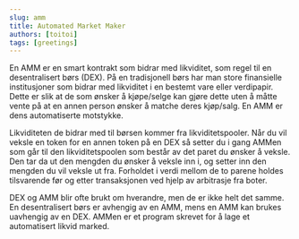 ```yaml
---
slug: amm
title: Automated Market Maker   
authors: [toitoi]
tags: [greetings]
---
```


En AMM er en smart kontrakt som bidrar med likviditet, som regel til en desentralisert børs (DEX). På en tradisjonell børs har man store finansielle institusjoner som bidrar med likviditet i en bestemt vare eller verdipapir. Dette er slik at de som ønsker å kjøpe/selge kan gjøre dette uten å måtte vente på at en annen person ønsker å matche deres kjøp/salg. En AMM er dens automatiserte motstykke. 

Likviditeten de bidrar med til børsen kommer fra likviditetspooler. Når du vil veksle en token for en annen token på en DEX så setter du i gang AMMen som går til den likviditetspoolen som består av det paret du ønsker å veksle. Den tar da ut den mengden du ønsker å veksle inn i, og setter inn den mengden du vil veksle ut fra. Forholdet i verdi mellom de to parene holdes tilsvarende før og etter transaksjonen ved hjelp av arbitrasje fra boter.

DEX og AMM blir ofte brukt om hverandre, men de er ikke helt det samme. En desentralisert børs er avhengig av en AMM, mens en AMM kan brukes uavhengig av en DEX. AMMen er et program skrevet for å lage et automatisert likvid marked.